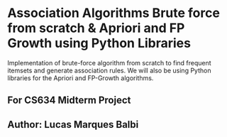 # Association Algorithms Brute force from scratch & Apriori and FP Growth using Python Libraries
Implementation of brute-force algorithm from scratch to find frequent itemsets and generate association rules. We will also be using Python libraries for the Apriori and FP-Growth algorithms.

## For CS634 Midterm Project 

## Author: Lucas Marques Balbi
